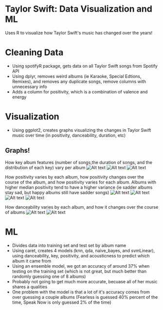 # Taylor Swift: Data Visualization and ML 
Uses R to visualize how Taylor Swift's music has changed over the years!

  # Cleaning Data
  - Using spotifyR package, gets data on all Taylor Swift songs from Spotify API 
  - Using dplyr, removes weird albums (ie Karaoke, Special Edtions, Remixes), and 
  removes any duplicate songs, remove columns with unnecessary info 
  - Adds a column for positivity, which is a combination of valence and energy 
  
  # Visualization 
  - Using ggplot2, creates graphs visualizing the changes in Taylor Swift music over time
  (in positivity, danceability, duration, etc)
  
  ## Graphs! 
  
  How key album features (number of songs,the duration of songs, and the distribution of each key) vary per album
  ![Alt text](https://github.com/adrismiller/tsR/blob/master/graphs/songsPerAlbum.jpeg)
  ![Alt text](https://github.com/adrismiller/tsR/blob/master/graphs/durationByAlbum.jpeg)
  ![Alt text](https://github.com/adrismiller/tsR/blob/master/graphs/keyDistribution.jpeg) 
  
  How positivity varies by each album, how positivity changes over the course of the album, and how positivity 
  varies for each album. Albums with higher median positivity tend to have a higher variance (ie sadder albums stay sad, 
  but happy albums still have sadder songs) 
  ![Alt text](https://github.com/adrismiller/tsR/blob/master/graphs/posByAlbum.jpeg )
  ![Alt text](https://github.com/adrismiller/tsR/blob/master/graphs/posByTrack.jpeg)
  ![Alt text](https://github.com/adrismiller/tsR/blob/master/graphs/posDistribution.jpeg)
  ![Alt text](https://github.com/adrismiller/tsR/blob/master/graphs/posVariance.jpeg)
  
  How danceability varies by each album, and how it changes over the course of albums
  ![Alt text](https://github.com/adrismiller/tsR/blob/master/graphs/danceabilityByAlbum.jpeg)
  ![Alt text](https://github.com/adrismiller/tsR/blob/master/graphs/danceabilityByTrack.jpeg)

  
  # ML 
  - Divides data into training set and test set by album name
  - Using caret, creates 4 models (knn, qda, naive_bayes, and svmLinear), using 
  danceability, key, positivity, and acousticness to predict which album it came from
  - Using an ensemble model, we got an accuracy of around 37% when testing on the training set 
  (which is not great, but much better than randomly guessing one of 8 albums) 
  - Probably not going to get much more accurate, becuase all of her music shares a qualities 
  - One problem with the model is that a lot of it's accuracy comes from over guessing a couple albums 
   (Fearless is guessed 40% percent of the time, Speak Now is only guessed 2% of the time) 
